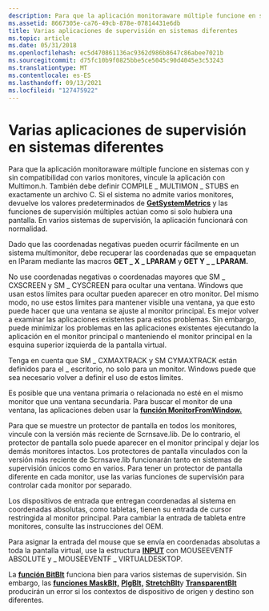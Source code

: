 ```yaml
---
description: Para que la aplicación monitoraware múltiple funcione en sistemas con y sin compatibilidad con varios monitores, vincule la aplicación con Multimon.h.
ms.assetid: 8667305e-ca76-49cb-878e-07814431e6db
title: Varias aplicaciones de supervisión en sistemas diferentes
ms.topic: article
ms.date: 05/31/2018
ms.openlocfilehash: ec5d470861136ac9362d986b8647c86abee7021b
ms.sourcegitcommit: d75fc10b9f0825bbe5ce5045c90d4045e3c53243
ms.translationtype: MT
ms.contentlocale: es-ES
ms.lasthandoff: 09/13/2021
ms.locfileid: "127475922"
---
```

# <a name="multiple-monitor-applications-on-different-systems"></a>Varias aplicaciones de supervisión en sistemas diferentes

Para que la aplicación monitoraware múltiple funcione en sistemas con y sin compatibilidad con varios monitores, vincule la aplicación con Multimon.h. También debe definir COMPILE \_ MULTIMON \_ STUBS en exactamente un archivo C. Si el sistema no admite varios monitores, devuelve los valores predeterminados de [**GetSystemMetrics**](/windows/win32/api/winuser/nf-winuser-getsystemmetrics) y las funciones de supervisión múltiples actúan como si solo hubiera una pantalla. En varios sistemas de supervisión, la aplicación funcionará con normalidad.

Dado que las coordenadas negativas pueden ocurrir fácilmente en un sistema multimonitor, debe recuperar las coordenadas que se empaquetan en lParam mediante las macros **GET \_ X \_ LPARAM** y **GET Y \_ \_ LPARAM.**

No use coordenadas negativas o coordenadas mayores que SM \_ CXSCREEN y SM \_ CYSCREEN para ocultar una ventana. Windows que usan estos límites para ocultar pueden aparecer en otro monitor. Del mismo modo, no use estos límites para mantener visible una ventana, ya que esto puede hacer que una ventana se ajuste al monitor principal. Es mejor volver a examinar las aplicaciones existentes para estos problemas. Sin embargo, puede minimizar los problemas en las aplicaciones existentes ejecutando la aplicación en el monitor principal o manteniendo el monitor principal en la esquina superior izquierda de la pantalla virtual.

Tenga en cuenta que SM \_ CXMAXTRACK y SM CYMAXTRACK están definidos para el \_ escritorio, no solo para un monitor. Windows puede que sea necesario volver a definir el uso de estos límites.

Es posible que una ventana primaria o relacionada no esté en el mismo monitor que una ventana secundaria. Para buscar el monitor de una ventana, las aplicaciones deben usar la [**función MonitorFromWindow.**](/windows/desktop/api/Winuser/nf-winuser-monitorfromwindow)

Para que se muestre un protector de pantalla en todos los monitores, vincule con la versión más reciente de Scrnsave.lib. De lo contrario, el protector de pantalla solo puede aparecer en el monitor principal y dejar los demás monitores intactos. Los protectores de pantalla vinculados con la versión más reciente de Scrnsave.lib funcionarán tanto en sistemas de supervisión únicos como en varios. Para tener un protector de pantalla diferente en cada monitor, use las varias funciones de supervisión para controlar cada monitor por separado.

Los dispositivos de entrada que entregan coordenadas al sistema en coordenadas absolutas, como tabletas, tienen su entrada de cursor restringida al monitor principal. Para cambiar la entrada de tableta entre monitores, consulte las instrucciones del OEM.

Para asignar la entrada del mouse que se envía en coordenadas absolutas a toda la pantalla virtual, use la estructura [**INPUT**](/windows/win32/api/winuser/ns-winuser-input) con MOUSEEVENTF ABSOLUTE y \_ MOUSEEVENTF \_ VIRTUALDESKTOP.

La [**función BitBlt**](/windows/desktop/api/Wingdi/nf-wingdi-bitblt) funciona bien para varios sistemas de supervisión. Sin embargo, las [**funciones MaskBlt,**](/windows/desktop/api/Wingdi/nf-wingdi-maskblt) [**PlgBlt,**](/windows/desktop/api/Wingdi/nf-wingdi-plgblt) [**StretchBlt**](/windows/desktop/api/Wingdi/nf-wingdi-stretchblt)y [**TransparentBlt**](/windows/desktop/api/WinGdi/nf-wingdi-transparentblt) producirán un error si los contextos de dispositivo de origen y destino son diferentes.

 

 
